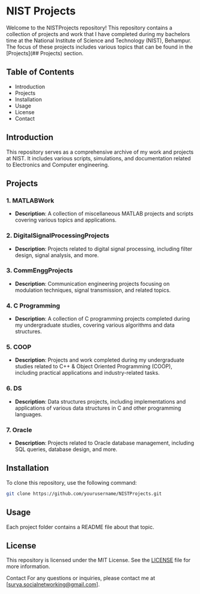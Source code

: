 # NIST Projects

Welcome to the NISTProjects repository! This repository contains a collection of projects and work that I have completed during my bachelors time at the National Institute of Science and Technology (NIST), Behampur. The focus of these projects includes various topics that can be found in the [Projects](## Projects) section.

## Table of Contents
- Introduction
- Projects
- Installation
- Usage
- License
- Contact

## Introduction
This repository serves as a comprehensive archive of my work and projects at NIST. It includes various scripts, simulations, and documentation related to Electronics and Computer engineering.

## Projects
### 1. MATLABWork
- **Description**: A collection of miscellaneous MATLAB projects and scripts covering various topics and applications.

### 2. DigitalSignalProcessingProjects
- **Description**: Projects related to digital signal processing, including filter design, signal analysis, and more.

### 3. CommEnggProjects
- **Description**: Communication engineering projects focusing on modulation techniques, signal transmission, and related topics.

### 4. C Programming
- **Description**: A collection of C programming projects completed during my undergraduate studies, covering various algorithms and data structures.

### 5. COOP
- **Description**: Projects and work completed during my undergraduate studies related to C++ & Object Oriented Programming (COOP), including practical applications and industry-related tasks.

### 6. DS
- **Description**: Data structures projects, including implementations and applications of various data structures in C and other programming languages.

### 7. Oracle
- **Description**: Projects related to Oracle database management, including SQL queries, database design, and more.

## Installation
To clone this repository, use the following command:
```bash
git clone https://github.com/yourusername/NISTProjects.git
```

## Usage
Each project folder contains a README file about that topic.

## License
This repository is licensed under the MIT License. See the [LICENSE](LICENSE) file for more information.

Contact
For any questions or inquiries, please contact me at [surya.socialnetworking@gmail.com].
